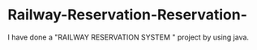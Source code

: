 # Railway-Reservation-Reservation-
I have done a "RAILWAY RESERVATION SYSTEM " project by using java.
